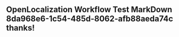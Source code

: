 <properties
ms.topic="hero-topic"
ms.test1="hero-topic"
ms.test2="test"/>

## OpenLocalization Workflow Test MarkDown 8da968e6-1c54-485d-8062-afb88aeda74c thanks!
